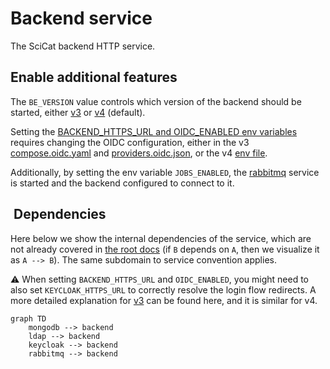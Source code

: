 # Backend service

The SciCat backend HTTP service.

## Enable additional features

The `BE_VERSION` value controls which version of the backend should be started, either [v3](./services/v3) or
[v4](./services/v4) (default).

Setting the [BACKEND_HTTPS_URL and OIDC_ENABLED env variables](../../.env) requires changing the OIDC configuration,
either in the v3 [compose.oidc.yaml](./services/v3/compose.oidc.yaml) and
[providers.oidc.json](./services/v3/config/providers.oidc.json), or the v4 [env file](./services/v4/config/.oidc.env).

Additionally, by setting the env variable `JOBS_ENABLED`, the [rabbitmq](./services/rabbitmq/) service is started and
the backend configured to connect to it.

##  Dependencies

Here below we show the internal dependencies of the service, which are not already covered in
[the root docs](../../README.md) (if `B` depends on `A`, then we visualize it as `A --> B`). The same subdomain to
service convention applies.

:warning: When setting `BACKEND_HTTPS_URL` and `OIDC_ENABLED`, you might need to also set `KEYCLOAK_HTTPS_URL` to
correctly resolve the login flow redirects. A more detailed explanation for
[v3](https://scicatproject.github.io/documentation/Development/v3.x/OIDC.html) can be found here, and it is similar for
v4.

```mermaid
graph TD
    mongodb --> backend
    ldap --> backend
    keycloak --> backend
    rabbitmq --> backend
```
